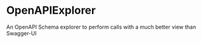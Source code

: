 # OpenAPIExplorer
An OpenAPI Schema explorer to perform calls with a much better view than Swagger-UI
